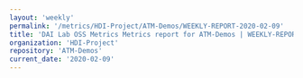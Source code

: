 ```yaml
---
layout: 'weekly'
permalink: '/metrics/HDI-Project/ATM-Demos/WEEKLY-REPORT-2020-02-09'
title: 'DAI Lab OSS Metrics Metrics report for ATM-Demos | WEEKLY-REPORT-2020-02-09'
organization: 'HDI-Project'
repository: 'ATM-Demos'
current_date: '2020-02-09'
---
```

